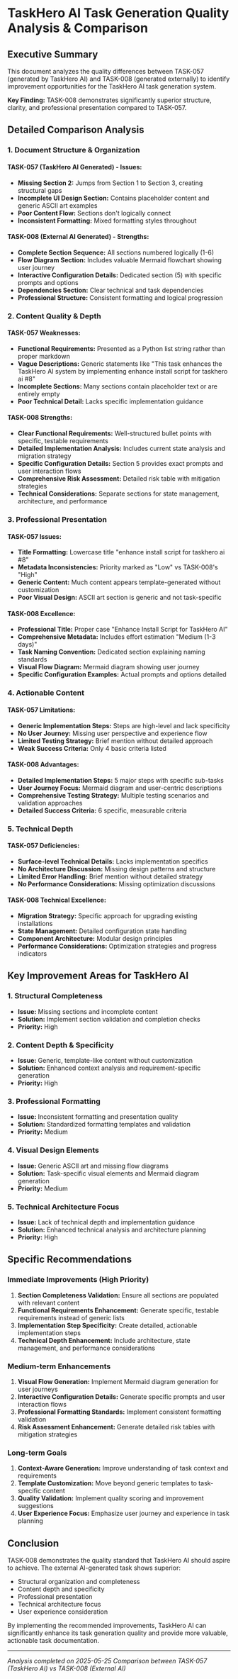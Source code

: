 # TaskHero AI Task Generation Quality Analysis & Comparison

## Executive Summary
This document analyzes the quality differences between TASK-057 (generated by TaskHero AI) and TASK-008 (generated externally) to identify improvement opportunities for the TaskHero AI task generation system.

**Key Finding:** TASK-008 demonstrates significantly superior structure, clarity, and professional presentation compared to TASK-057.

## Detailed Comparison Analysis

### 1. Document Structure & Organization

#### TASK-057 (TaskHero AI Generated) - Issues:
- **Missing Section 2:** Jumps from Section 1 to Section 3, creating structural gaps
- **Incomplete UI Design Section:** Contains placeholder content and generic ASCII art examples
- **Poor Content Flow:** Sections don't logically connect
- **Inconsistent Formatting:** Mixed formatting styles throughout

#### TASK-008 (External AI Generated) - Strengths:
- **Complete Section Sequence:** All sections numbered logically (1-6)
- **Flow Diagram Section:** Includes valuable Mermaid flowchart showing user journey
- **Interactive Configuration Details:** Dedicated section (5) with specific prompts and options
- **Dependencies Section:** Clear technical and task dependencies
- **Professional Structure:** Consistent formatting and logical progression

### 2. Content Quality & Depth

#### TASK-057 Weaknesses:
- **Functional Requirements:** Presented as a Python list string rather than proper markdown
- **Vague Descriptions:** Generic statements like "This task enhances the TaskHero AI system by implementing enhance install script for taskhero ai #8"
- **Incomplete Sections:** Many sections contain placeholder text or are entirely empty
- **Poor Technical Detail:** Lacks specific implementation guidance

#### TASK-008 Strengths:
- **Clear Functional Requirements:** Well-structured bullet points with specific, testable requirements
- **Detailed Implementation Analysis:** Includes current state analysis and migration strategy
- **Specific Configuration Details:** Section 5 provides exact prompts and user interaction flows
- **Comprehensive Risk Assessment:** Detailed risk table with mitigation strategies
- **Technical Considerations:** Separate sections for state management, architecture, and performance

### 3. Professional Presentation

#### TASK-057 Issues:
- **Title Formatting:** Lowercase title "enhance install script for taskhero ai #8"
- **Metadata Inconsistencies:** Priority marked as "Low" vs TASK-008's "High"
- **Generic Content:** Much content appears template-generated without customization
- **Poor Visual Design:** ASCII art section is generic and not task-specific

#### TASK-008 Excellence:
- **Professional Title:** Proper case "Enhance Install Script for TaskHero AI"
- **Comprehensive Metadata:** Includes effort estimation "Medium (1-3 days)"
- **Task Naming Convention:** Dedicated section explaining naming standards
- **Visual Flow Diagram:** Mermaid diagram showing user journey
- **Specific Configuration Examples:** Actual prompts and options detailed

### 4. Actionable Content

#### TASK-057 Limitations:
- **Generic Implementation Steps:** Steps are high-level and lack specificity
- **No User Journey:** Missing user perspective and experience flow
- **Limited Testing Strategy:** Brief mention without detailed approach
- **Weak Success Criteria:** Only 4 basic criteria listed

#### TASK-008 Advantages:
- **Detailed Implementation Steps:** 5 major steps with specific sub-tasks
- **User Journey Focus:** Mermaid diagram and user-centric descriptions
- **Comprehensive Testing Strategy:** Multiple testing scenarios and validation approaches
- **Detailed Success Criteria:** 6 specific, measurable criteria

### 5. Technical Depth

#### TASK-057 Deficiencies:
- **Surface-level Technical Details:** Lacks implementation specifics
- **No Architecture Discussion:** Missing design patterns and structure
- **Limited Error Handling:** Brief mention without detailed strategy
- **No Performance Considerations:** Missing optimization discussions

#### TASK-008 Technical Excellence:
- **Migration Strategy:** Specific approach for upgrading existing installations
- **State Management:** Detailed configuration state handling
- **Component Architecture:** Modular design principles
- **Performance Considerations:** Optimization strategies and progress indicators

## Key Improvement Areas for TaskHero AI

### 1. Structural Completeness
- **Issue:** Missing sections and incomplete content
- **Solution:** Implement section validation and completion checks
- **Priority:** High

### 2. Content Depth & Specificity
- **Issue:** Generic, template-like content without customization
- **Solution:** Enhanced context analysis and requirement-specific generation
- **Priority:** High

### 3. Professional Formatting
- **Issue:** Inconsistent formatting and presentation quality
- **Solution:** Standardized formatting templates and validation
- **Priority:** Medium

### 4. Visual Design Elements
- **Issue:** Generic ASCII art and missing flow diagrams
- **Solution:** Task-specific visual elements and Mermaid diagram generation
- **Priority:** Medium

### 5. Technical Architecture Focus
- **Issue:** Lack of technical depth and implementation guidance
- **Solution:** Enhanced technical analysis and architecture planning
- **Priority:** High

## Specific Recommendations

### Immediate Improvements (High Priority)
1. **Section Completeness Validation:** Ensure all sections are populated with relevant content
2. **Functional Requirements Enhancement:** Generate specific, testable requirements instead of generic lists
3. **Implementation Step Specificity:** Create detailed, actionable implementation steps
4. **Technical Depth Enhancement:** Include architecture, state management, and performance considerations

### Medium-term Enhancements
1. **Visual Flow Generation:** Implement Mermaid diagram generation for user journeys
2. **Interactive Configuration Details:** Generate specific prompts and user interaction flows
3. **Professional Formatting Standards:** Implement consistent formatting validation
4. **Risk Assessment Enhancement:** Generate detailed risk tables with mitigation strategies

### Long-term Goals
1. **Context-Aware Generation:** Improve understanding of task context and requirements
2. **Template Customization:** Move beyond generic templates to task-specific content
3. **Quality Validation:** Implement quality scoring and improvement suggestions
4. **User Experience Focus:** Emphasize user journey and experience in task planning

## Conclusion

TASK-008 demonstrates the quality standard that TaskHero AI should aspire to achieve. The external AI-generated task shows superior:
- Structural organization and completeness
- Content depth and specificity
- Professional presentation
- Technical architecture focus
- User experience consideration

By implementing the recommended improvements, TaskHero AI can significantly enhance its task generation quality and provide more valuable, actionable task documentation.

---
*Analysis completed on 2025-05-25*
*Comparison between TASK-057 (TaskHero AI) vs TASK-008 (External AI)* 